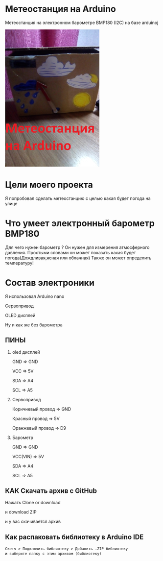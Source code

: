 # Метеостанция на Arduino
Метеостанция на электронном барометре BMP180 (I2C) на базе arduinoj

![screenshot of sample](https://github.com/votin306/Arduino-MeteoStation-on-servo/blob/master/Preview.jpg?raw=true)

# Цели моего проекта
Я попробовал сделать метеостанцию с целью какая будет погода на улице
# Что умеет электронный барометр BMP180
Для чего нужен барометр ? Он нужен для измерения атмосферного давления. Простыми словами он может показать какая будет погода(Дождливая,ясная или облачная)
Также он может определить температуру!
# Состав электроники 
  
  Я использовал Arduino nano

  Cервопривод

  OLED дисплей

  Ну и как же без барометра

## ПИНЫ
1. oled дисплей

   GND => GND
   
   VCC => 5V
   
   SDA => A4
   
   SCL => A5
   
2. Сервопривод

   Коричневый провод  => GND
   
   Красный провод => 5V
   
   Оранжевый провод => D9
   
3. Барометр

   GND => GND
   
   VCC(VIN) => 5V
   
   SDA => A4
   
   SCL => A5
   
## КАК Скачать архив с GitHub

   Нажать Clone or download
   
   и download ZIP
   
   и у вас скачивается архив
##  Как распаковать библиотеку в Arduino IDE 
    Скетч > Подключить библиотеку > Добавить .ZIP библиотеку 
    и выберите папку с этим архивом (библиотеку)  
